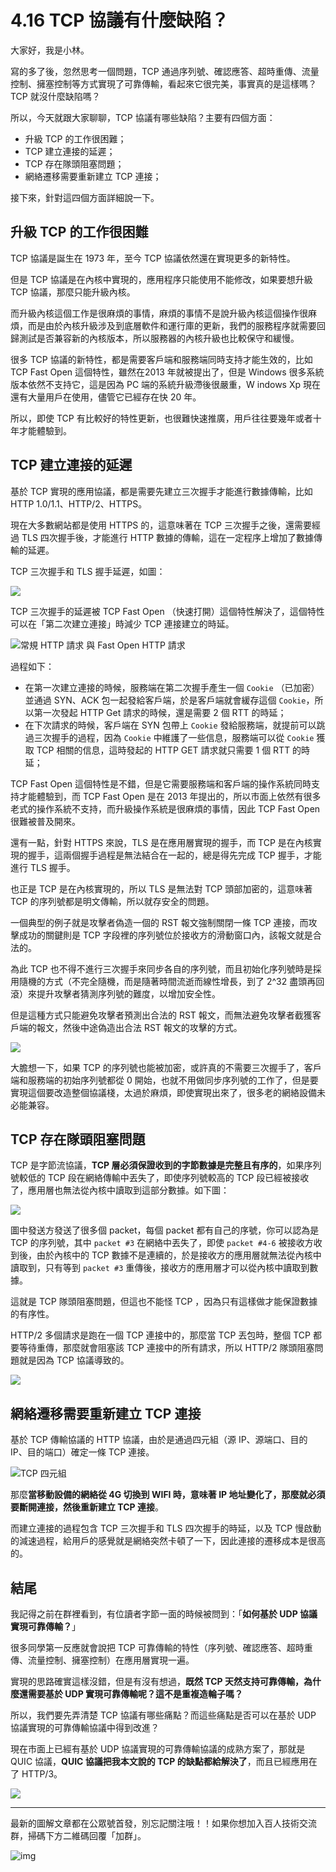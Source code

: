 # 4.16 TCP 協議有什麼缺陷？

大家好，我是小林。

寫的多了後，忽然思考一個問題，TCP 通過序列號、確認應答、超時重傳、流量控制、擁塞控制等方式實現了可靠傳輸，看起來它很完美，事實真的是這樣嗎？TCP 就沒什麼缺陷嗎？

所以，今天就跟大家聊聊，TCP 協議有哪些缺陷？主要有四個方面：

- 升級 TCP 的工作很困難；
- TCP 建立連接的延遲；
- TCP 存在隊頭阻塞問題；
- 網絡遷移需要重新建立 TCP 連接；

接下來，針對這四個方面詳細說一下。

## 升級 TCP 的工作很困難

TCP 協議是誕生在 1973 年，至今 TCP 協議依然還在實現更多的新特性。

但是 TCP 協議是在內核中實現的，應用程序只能使用不能修改，如果要想升級 TCP 協議，那麼只能升級內核。

而升級內核這個工作是很麻煩的事情，麻煩的事情不是說升級內核這個操作很麻煩，而是由於內核升級涉及到底層軟件和運行庫的更新，我們的服務程序就需要回歸測試是否兼容新的內核版本，所以服務器的內核升級也比較保守和緩慢。

很多 TCP 協議的新特性，都是需要客戶端和服務端同時支持才能生效的，比如  TCP Fast Open 這個特性，雖然在2013 年就被提出了，但是 Windows 很多系統版本依然不支持它，這是因為 PC 端的系統升級滯後很嚴重，W	indows Xp 現在還有大量用戶在使用，儘管它已經存在快 20 年。

所以，即使 TCP 有比較好的特性更新，也很難快速推廣，用戶往往要幾年或者十年才能體驗到。

## TCP 建立連接的延遲

基於 TCP 實現的應用協議，都是需要先建立三次握手才能進行數據傳輸，比如 HTTP 1.0/1.1、HTTP/2、HTTPS。

現在大多數網站都是使用 HTTPS 的，這意味著在 TCP 三次握手之後，還需要經過 TLS 四次握手後，才能進行 HTTP 數據的傳輸，這在一定程序上增加了數據傳輸的延遲。

TCP 三次握手和 TLS 握手延遲，如圖：

![](https://cdn.xiaolincoding.com/gh/xiaolincoder/ImageHost4@main/%E7%BD%91%E7%BB%9C/http3/TCP%2BTLS.gif)

TCP 三次握手的延遲被 TCP Fast Open （快速打開）這個特性解決了，這個特性可以在「第二次建立連接」時減少 TCP 連接建立的時延。

![常規 HTTP 請求 與 Fast  Open HTTP 請求](https://cdn.xiaolincoding.com/gh/xiaolincoder/ImageHost/%E8%AE%A1%E7%AE%97%E6%9C%BA%E7%BD%91%E7%BB%9C/TCP-Wireshark/45.jpg)

過程如下：

- 在第一次建立連接的時候，服務端在第二次握手產生一個 `Cookie` （已加密）並通過 SYN、ACK 包一起發給客戶端，於是客戶端就會緩存這個 `Cookie`，所以第一次發起 HTTP Get 請求的時候，還是需要 2 個 RTT 的時延；
- 在下次請求的時候，客戶端在 SYN 包帶上 `Cookie` 發給服務端，就提前可以跳過三次握手的過程，因為 `Cookie` 中維護了一些信息，服務端可以從 `Cookie` 獲取 TCP 相關的信息，這時發起的 HTTP GET 請求就只需要 1 個 RTT 的時延；

TCP Fast Open 這個特性是不錯，但是它需要服務端和客戶端的操作系統同時支持才能體驗到，而 TCP Fast Open 是在 2013 年提出的，所以市面上依然有很多老式的操作系統不支持，而升級操作系統是很麻煩的事情，因此  TCP Fast Open 很難被普及開來。

還有一點，針對 HTTPS 來說，TLS 是在應用層實現的握手，而 TCP 是在內核實現的握手，這兩個握手過程是無法結合在一起的，總是得先完成 TCP 握手，才能進行 TLS 握手。

也正是 TCP 是在內核實現的，所以 TLS 是無法對 TCP 頭部加密的，這意味著 TCP 的序列號都是明文傳輸，所以就存安全的問題。

一個典型的例子就是攻擊者偽造一個的 RST 報文強制關閉一條 TCP 連接，而攻擊成功的關鍵則是 TCP 字段裡的序列號位於接收方的滑動窗口內，該報文就是合法的。

為此 TCP 也不得不進行三次握手來同步各自的序列號，而且初始化序列號時是採用隨機的方式（不完全隨機，而是隨著時間流逝而線性增長，到了 2^32 盡頭再回滾）來提升攻擊者猜測序列號的難度，以增加安全性。

但是這種方式只能避免攻擊者預測出合法的 RST 報文，而無法避免攻擊者截獲客戶端的報文，然後中途偽造出合法 RST 報文的攻擊的方式。

![](https://gw.alipayobjects.com/mdn/rms_1c90e8/afts/img/A*po6LQIBU7zIAAAAAAAAAAAAAARQnAQ)

大膽想一下，如果 TCP 的序列號也能被加密，或許真的不需要三次握手了，客戶端和服務端的初始序列號都從 0 開始，也就不用做同步序列號的工作了，但是要實現這個要改造整個協議棧，太過於麻煩，即使實現出來了，很多老的網絡設備未必能兼容。

## TCP 存在隊頭阻塞問題

TCP 是字節流協議，**TCP 層必須保證收到的字節數據是完整且有序的**，如果序列號較低的 TCP 段在網絡傳輸中丟失了，即使序列號較高的 TCP 段已經被接收了，應用層也無法從內核中讀取到這部分數據。如下圖：

![](https://cdn.xiaolincoding.com/gh/xiaolincoder/ImageHost4@main/%E7%BD%91%E7%BB%9C/http3/tcp%E9%98%9F%E5%A4%B4%E9%98%BB%E5%A1%9E.gif)

圖中發送方發送了很多個 packet，每個 packet 都有自己的序號，你可以認為是 TCP 的序列號，其中 `packet #3` 在網絡中丟失了，即使 `packet #4-6` 被接收方收到後，由於內核中的 TCP 數據不是連續的，於是接收方的應用層就無法從內核中讀取到，只有等到 `packet #3` 重傳後，接收方的應用層才可以從內核中讀取到數據。

這就是 TCP 隊頭阻塞問題，但這也不能怪 TCP ，因為只有這樣做才能保證數據的有序性。

HTTP/2 多個請求是跑在一個 TCP 連接中的，那麼當 TCP 丟包時，整個 TCP 都要等待重傳，那麼就會阻塞該 TCP 連接中的所有請求，所以 HTTP/2 隊頭阻塞問題就是因為 TCP 協議導致的。

![](https://pic2.zhimg.com/80/v2-2dd2a9fb8693489b9a0b24771c8a40a1_1440w.jpg)



## 網絡遷移需要重新建立 TCP 連接

基於 TCP 傳輸協議的 HTTP 協議，由於是通過四元組（源 IP、源端口、目的 IP、目的端口）確定一條 TCP 連接。

![TCP 四元組](https://imgconvert.csdnimg.cn/aHR0cHM6Ly9jZG4uanNkZWxpdnIubmV0L2doL3hpYW9saW5jb2Rlci9JbWFnZUhvc3QyLyVFOCVBRSVBMSVFNyVBRSU5NyVFNiU5QyVCQSVFNyVCRCU5MSVFNyVCQiU5Qy9UQ1AtJUU0JUI4JTg5JUU2JUFDJUExJUU2JThGJUExJUU2JTg5JThCJUU1JTkyJThDJUU1JTlCJTlCJUU2JUFDJUExJUU2JThDJUE1JUU2JTg5JThCLzEwLmpwZw?x-oss-process=image/format,png)

那麼**當移動設備的網絡從 4G 切換到 WIFI 時，意味著 IP 地址變化了，那麼就必須要斷開連接，然後重新建立 TCP 連接**。

而建立連接的過程包含 TCP 三次握手和 TLS 四次握手的時延，以及 TCP 慢啟動的減速過程，給用戶的感覺就是網絡突然卡頓了一下，因此連接的遷移成本是很高的。

## 結尾

我記得之前在群裡看到，有位讀者字節一面的時候被問到：「**如何基於 UDP 協議實現可靠傳輸？**」

很多同學第一反應就會說把 TCP 可靠傳輸的特性（序列號、確認應答、超時重傳、流量控制、擁塞控制）在應用層實現一遍。

實現的思路確實這樣沒錯，但是有沒有想過，**既然 TCP 天然支持可靠傳輸，為什麼還需要基於 UDP 實現可靠傳輸呢？這不是重複造輪子嗎？**

所以，我們要先弄清楚 TCP 協議有哪些痛點？而這些痛點是否可以在基於 UDP 協議實現的可靠傳輸協議中得到改進？

現在市面上已經有基於 UDP 協議實現的可靠傳輸協議的成熟方案了，那就是 QUIC 協議，**QUIC 協議把我本文說的 TCP 的缺點都給解決了**，而且已經應用在了 HTTP/3。

![](https://miro.medium.com/max/1400/1*uk5OZPL7gtUwqRLwaoGyFw.png)

---

最新的圖解文章都在公眾號首發，別忘記關注哦！！如果你想加入百人技術交流群，掃碼下方二維碼回覆「加群」。

![img](https://cdn.xiaolincoding.com/gh/xiaolincoder/ImageHost3@main/%E5%85%B6%E4%BB%96/%E5%85%AC%E4%BC%97%E5%8F%B7%E4%BB%8B%E7%BB%8D.png)

